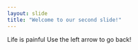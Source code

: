 ```yaml
---
layout: slide
title: "Welcome to our second slide!"
---
```

Life is painful 
Use the left arrow to go back!
